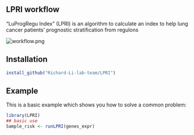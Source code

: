 
## LPRI workflow

<!-- badges: start -->
<!-- badges: end -->

“LuProgRegu Index” (LPRI) is an algorithm to calculate an index to help lung cancer patients’ prognostic stratification from regulons

![workflow.png](https://github.com/Richard-Li-lab-team/LPRI/blob/master/pic/workflow.png?raw=true)

## Installation

``` r
install_github("Richard-Li-lab-team/LPRI")
```

## Example

This is a basic example which shows you how to solve a common problem:

``` r
library(LPRI)
## basic use
Sample_risk <- runLPRI(genes_expr)
```


